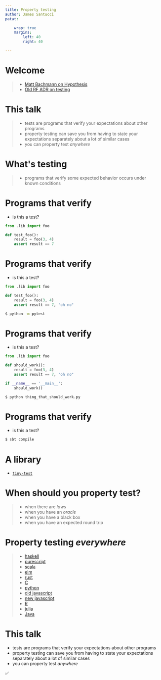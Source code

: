 ```yaml
---
title: Property testing
author: James Santucci
patat:

    wrap: true
    margins:
        left: 40
        right: 40

---
```


# Welcome #

> - [Matt Bachmann on Hypothesis](https://www.youtube.com/watch?v=jvwfDdgg93E)
> - [Old RF ADR on testing](https://github.com/raster-foundry/raster-foundry/blob/develop/docs/architecture/adr-0015-refactor-testing.md#3-property-based-testing)

# This talk #

> - tests are programs that verify your expectations about other programs
> - property testing can save you from having to state your expectations separately about a lot of similar cases
> - you can property test _anywhere_

# What's testing #

> - programs that verify some expected behavior occurs under known conditions

# Programs that verify #

* is this a test?

``` python
from .lib import foo

def test_foo():
    result = foo(3, 4)
    assert result == 7
```

# Programs that verify #

* is this a test?

``` python
from .lib import foo

def test_foo():
    result = foo(3, 4)
    assert result == 7, "oh no"
```

``` bash
$ python -m pytest
```

# Programs that verify #

* is this a test?

``` python
from .lib import foo

def should_work():
    result = foo(3, 4)
    assert result == 7, "oh no"

if __name__ == '__main__':
    should_work()
```

``` bash
$ python thing_that_should_work.py
```

# Programs that verify #

* is this a test?

``` bash
$ sbt compile
```

# A library #

* [`tiny-test`](https://github.com/jisantuc/tiny-test/)

# When should you property test? #

> - when there are _laws_
> - when you have an _oracle_
> - when you have a black box
> - when you have an expected round trip

# Property testing _everywhere_

> - [haskell](https://hackage.haskell.org/package/QuickCheck)
> - [purescript](https://github.com/purescript/purescript-quickcheck)
> - [scala](https://www.scalacheck.org/)
> - [elm](https://package.elm-lang.org/packages/elm-explorations/test/latest)
> - [rust](https://github.com/BurntSushi/quickcheck)
> - [C](https://github.com/silentbicycle/theft)
> - [python](https://hypothesis.readthedocs.io/en/latest/)
> - [old javascript](http://jsverify.github.io/)
> - [new javascript](https://github.com/dubzzz/fast-check)
> - [R](https://github.com/RevolutionAnalytics/quickcheck)
> - [julia](https://quickcheckjl.readthedocs.io/en/latest/)
> - [Java](https://jqwik.net/)

# This talk #

- tests are programs that verify your expectations about other programs
- property testing can save you from having to state your expectations separately about a lot of similar cases
- you can property test _anywhere_

✅
